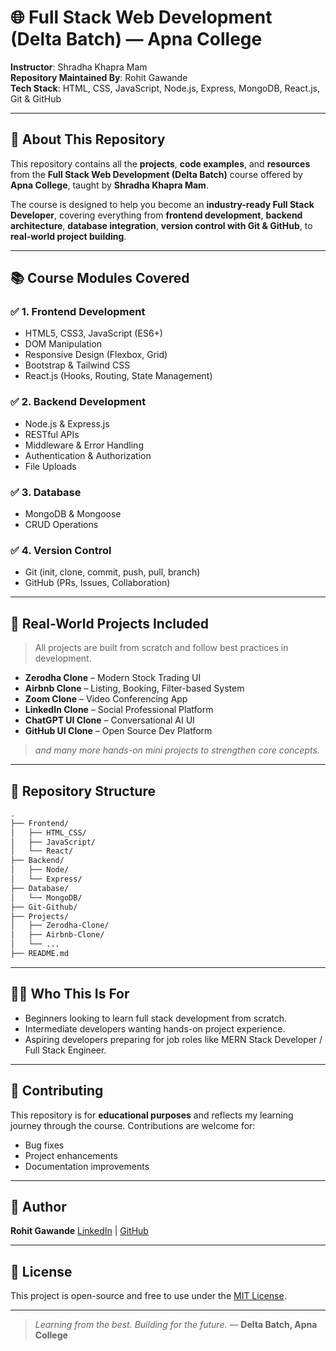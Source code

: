 
# 🌐 Full Stack Web Development (Delta Batch) — Apna College

**Instructor**: Shradha Khapra Mam  
**Repository Maintained By**: Rohit Gawande  
**Tech Stack**: HTML, CSS, JavaScript, Node.js, Express, MongoDB, React.js, Git & GitHub

---

## 🚀 About This Repository

This repository contains all the **projects**, **code examples**, and **resources** from the **Full Stack Web Development (Delta Batch)** course offered by **Apna College**, taught by **Shradha Khapra Mam**.

The course is designed to help you become an **industry-ready Full Stack Developer**, covering everything from **frontend development**, **backend architecture**, **database integration**, **version control with Git & GitHub**, to **real-world project building**.

---

## 📚 Course Modules Covered

### ✅ 1. Frontend Development
- HTML5, CSS3, JavaScript (ES6+)
- DOM Manipulation
- Responsive Design (Flexbox, Grid)
- Bootstrap & Tailwind CSS
- React.js (Hooks, Routing, State Management)

### ✅ 2. Backend Development
- Node.js & Express.js
- RESTful APIs
- Middleware & Error Handling
- Authentication & Authorization
- File Uploads

### ✅ 3. Database
- MongoDB & Mongoose
- CRUD Operations


### ✅ 4. Version Control
- Git (init, clone, commit, push, pull, branch)
- GitHub (PRs, Issues, Collaboration)

---

## 💼 Real-World Projects Included

> All projects are built from scratch and follow best practices in development.

- **Zerodha Clone** – Modern Stock Trading UI
- **Airbnb Clone** – Listing, Booking, Filter-based System
- **Zoom Clone** – Video Conferencing App
- **LinkedIn Clone** – Social Professional Platform
- **ChatGPT UI Clone** – Conversational AI UI
- **GitHub UI Clone** – Open Source Dev Platform

> *and many more hands-on mini projects to strengthen core concepts.*

---

## 📁 Repository Structure

```bash
.
├── Frontend/
│   ├── HTML_CSS/
│   ├── JavaScript/
│   └── React/
├── Backend/
│   ├── Node/
│   └── Express/
├── Database/
│   └── MongoDB/
├── Git-Github/
├── Projects/
│   ├── Zerodha-Clone/
│   ├── Airbnb-Clone/
│   └── ...
├── README.md
````

---

## 🧑‍💻 Who This Is For

* Beginners looking to learn full stack development from scratch.
* Intermediate developers wanting hands-on project experience.
* Aspiring developers preparing for job roles like MERN Stack Developer / Full Stack Engineer.

---

## 🤝 Contributing

This repository is for **educational purposes** and reflects my learning journey through the course. Contributions are welcome for:

* Bug fixes
* Project enhancements
* Documentation improvements

---

## 📌 Author

**Rohit Gawande**
[LinkedIn](https://www.linkedin.com/in/rohitgawande) | [GitHub](https://github.com/rohitgawande)

---

## 📜 License

This project is open-source and free to use under the [MIT License](LICENSE).

---

> *Learning from the best. Building for the future.*
> — **Delta Batch, Apna College**

```


